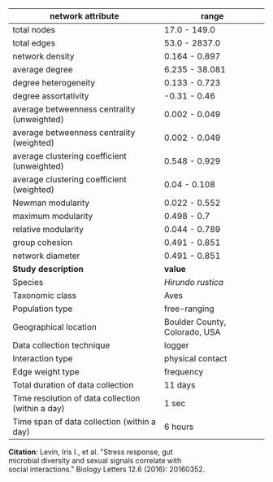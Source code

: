 network attribute|range
---|---
total nodes|17.0 - 149.0
total edges|53.0 - 2837.0
network density|0.164 - 0.897
average degree|6.235 - 38.081
degree heterogeneity|0.133 - 0.723
degree assortativity|-0.31 - 0.46
average betweenness centrality (unweighted)|0.002 - 0.049
average betweenness centrality (weighted)|0.002 - 0.049
average clustering coefficient (unweighted)|0.548 - 0.929
average clustering coefficient (weighted)|0.04 - 0.108
Newman modularity|0.022 - 0.552
maximum modularity|0.498 - 0.7
relative modularity|0.044 - 0.789
group cohesion|0.491 - 0.851
network diameter|0.491 - 0.851
**Study description**|**value**
Species|*Hirundo rustica*
Taxonomic class|Aves
Population type|free-ranging
Geographical location|Boulder County, Colorado, USA
Data collection technique|logger
Interaction type|physical contact
Edge weight type|frequency
Total duration of data collection|11 days
Time resolution of data collection (within a day)|1 sec
Time span of data collection (within a day)|6 hours
**Citation**: Levin, Iris I., et al. "Stress response, gut <br> microbial diversity and sexual signals correlate with <br> social interactions." Biology Letters 12.6 (2016): 20160352. <br>